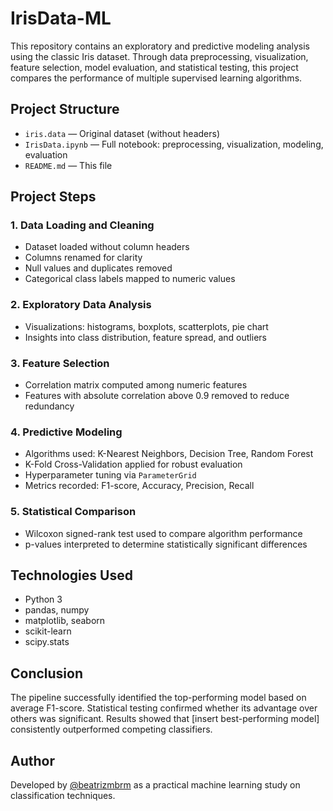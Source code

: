 # IrisData-ML

This repository contains an exploratory and predictive modeling analysis using the classic Iris dataset. Through data preprocessing, visualization, feature selection, model evaluation, and statistical testing, this project compares the performance of multiple supervised learning algorithms.

## Project Structure

- `iris.data` — Original dataset (without headers)
- `IrisData.ipynb` — Full notebook: preprocessing, visualization, modeling, evaluation
- `README.md` — This file

## Project Steps

### 1. Data Loading and Cleaning
- Dataset loaded without column headers
- Columns renamed for clarity
- Null values and duplicates removed
- Categorical class labels mapped to numeric values

### 2. Exploratory Data Analysis
- Visualizations: histograms, boxplots, scatterplots, pie chart
- Insights into class distribution, feature spread, and outliers

### 3. Feature Selection
- Correlation matrix computed among numeric features
- Features with absolute correlation above 0.9 removed to reduce redundancy

### 4. Predictive Modeling
- Algorithms used: K-Nearest Neighbors, Decision Tree, Random Forest
- K-Fold Cross-Validation applied for robust evaluation
- Hyperparameter tuning via `ParameterGrid`
- Metrics recorded: F1-score, Accuracy, Precision, Recall

### 5. Statistical Comparison
- Wilcoxon signed-rank test used to compare algorithm performance
- p-values interpreted to determine statistically significant differences

## Technologies Used

- Python 3
- pandas, numpy
- matplotlib, seaborn
- scikit-learn
- scipy.stats

## Conclusion

The pipeline successfully identified the top-performing model based on average F1-score. Statistical testing confirmed whether its advantage over others was significant. Results showed that [insert best-performing model] consistently outperformed competing classifiers.

## Author

Developed by [@beatrizmbrm](https://github.com/beatrizmbrm) as a practical machine learning study on classification techniques.
